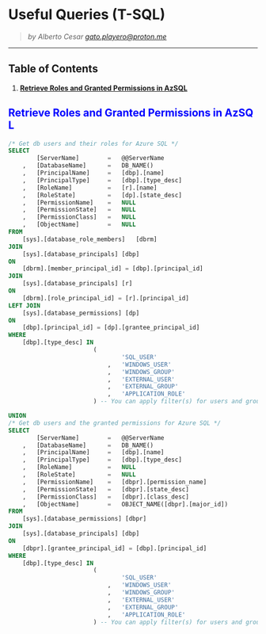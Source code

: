 # Useful Queries (T-SQL)

> <i>by Alberto Cesar <gato.playero@proton.me></i>

<hr>

## Table of Contents
1. **[Retrieve Roles and Granted Permissions in AzSQL](#RetrieveRolesandGrantedPermissionsinAzSQL)**


## <font style="Color:blue;">Retrieve&nbsp;Roles&nbsp;and&nbsp;Granted&nbsp;Permissions&nbsp;in&nbsp;AzSQL&#160;</font>

```sql
/* Get db users and their roles for Azure SQL */
SELECT 
		[ServerName]		=	@@ServerName
	,	[DatabaseName]		=	DB_NAME()
	,	[PrincipalName]		=	[dbp].[name]
	,	[PrincipalType]		=	[dbp].[type_desc]
	,	[RoleName]			=	[r].[name]
	,	[RoleState]			=	[dp].[state_desc]
	,	[PermissionName]	=	NULL
	,	[PermissionState]	=	NULL
	,	[PermissionClass]	=	NULL
	,	[ObjectName]		=	NULL
FROM
	[sys].[database_role_members]	[dbrm]
JOIN
	[sys].[database_principals] [dbp]
ON
	[dbrm].[member_principal_id] = [dbp].[principal_id]
JOIN
	[sys].[database_principals] [r]
ON
	[dbrm].[role_principal_id] = [r].[principal_id]
LEFT JOIN
	[sys].[database_permissions] [dp]
ON
	[dbp].[principal_id] = [dp].[grantee_principal_id]
WHERE
	[dbp].[type_desc] IN
						(
								'SQL_USER'
							,	'WINDOWS_USER'
							,	'WINDOWS_GROUP'
							,	'EXTERNAL_USER'
							,	'EXTERNAL_GROUP'
							,	'APPLICATION_ROLE'
						) -- You can apply filter(s) for users and groups

UNION
/* Get db users and the granted permissions for Azure SQL */
SELECT
		[ServerName]		=	@@ServerName
	,	[DatabaseName]		=	DB_NAME()
	,	[PrincipalName]		=	[dbp].[name]
	,	[PrincipalType]		=	[dbp].[type_desc]
	,	[RoleName]			=	NULL
	,	[RoleState]			=	NULL
	,	[PermissionName]	=	[dbpr].[permission_name]
	,	[PermissionState]	=	[dbpr].[state_desc]
	,	[PermissionClass]	=	[dbpr].[class_desc]
	,	[ObjectName]		=	OBJECT_NAME([dbpr].[major_id])
FROM
	[sys].[database_permissions] [dbpr]
JOIN
	[sys].[database_principals] [dbp]
ON
	[dbpr].[grantee_principal_id] = [dbp].[principal_id]
WHERE
    [dbp].[type_desc] IN
						(
								'SQL_USER'
							,	'WINDOWS_USER'
							,	'WINDOWS_GROUP'
							,	'EXTERNAL_USER'
							,	'EXTERNAL_GROUP'
							,	'APPLICATION_ROLE'
						) -- You can apply filter(s) for users and groups
```
